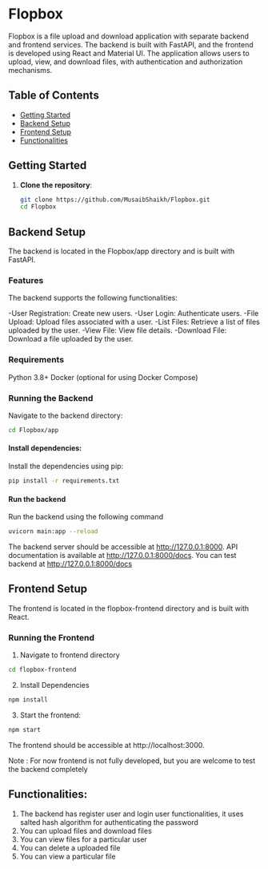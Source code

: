 # Flopbox

Flopbox is a file upload and download application with separate backend and frontend services. The backend is built with FastAPI, and the frontend is developed using React and Material UI. The application allows users to upload, view, and download files, with authentication and authorization mechanisms.

## Table of Contents

- [Getting Started](#getting-started)
- [Backend Setup](#backend-setup)
- [Frontend Setup](#frontend-setup)
- [Functionalities](#functionalities)

## Getting Started

1. **Clone the repository**:

   ```bash
   git clone https://github.com/MusaibShaikh/Flopbox.git
   cd Flopbox

## Backend Setup

The backend is located in the Flopbox/app directory and is built with FastAPI.

### Features
The backend supports the following functionalities:

-User Registration: Create new users.
-User Login: Authenticate users.
-File Upload: Upload files associated with a user.
-List Files: Retrieve a list of files uploaded by the user.
-View File: View file details.
-Download File: Download a file uploaded by the user.

### Requirements
Python 3.8+
Docker (optional for using Docker Compose)

### Running the Backend
Navigate to the backend directory:

```bash
cd Flopbox/app
```
#### Install dependencies:
Install the dependencies using pip:

```bash
pip install -r requirements.txt
```
#### Run the backend
Run the backend using the following command
```bash
uvicorn main:app --reload
```
The backend server should be accessible at http://127.0.0.1:8000. API documentation is available at http://127.0.0.1:8000/docs.
You can test backend at http://127.0.0.1:8000/docs

## Frontend Setup
The frontend is located in the flopbox-frontend directory and is built with React.

### Running the Frontend
1. Navigate to frontend directory
```bash
cd flopbox-frontend
```

2. Install Dependencies
```bash
npm install
```

3. Start the frontend:
```bash
npm start
```

The frontend should be accessible at http://localhost:3000.

Note : For now frontend is not fully developed, but you are welcome to test the backend completely


## Functionalities:

1. The backend has register user and login user functionalities, it uses salted hash algorithm for authenticating the password
2. You can upload files and download files
3. You can view files for a particular user 
4. You can delete a uploaded file
5. You can view a particular file

